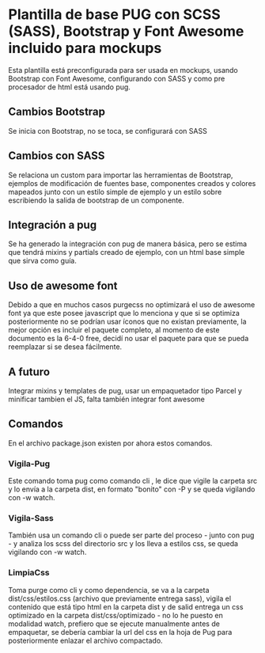 # Plantilla de base PUG con SCSS (SASS), Bootstrap y Font Awesome incluido para mockups
Esta plantilla está preconfigurada para ser usada en mockups, usando Bootstrap con Font Awesome, configurando con SASS y como pre procesador de html está usando pug.
## Cambios Bootstrap
Se inicia con Bootstrap, no se toca, se configurará con SASS
## Cambios con SASS
Se relaciona un custom para importar las herramientas de Bootstrap, ejemplos de modificación de fuentes base, componentes creados y colores mapeados junto con un estilo simple de ejemplo y un estilo sobre escribiendo la salida de bootstrap de un componente.
## Integración a pug
Se ha generado la integración con pug de manera básica, pero se estima que tendrá mixins y partials creado de ejemplo, con un html base simple que sirva como guía.
## Uso de awesome font
Debido a que en muchos casos purgecss no optimizará el uso de awesome font ya que este posee javascript que lo menciona y que si se optimiza posteriormente no se podrían usar íconos que no existan previamente, la mejor opción es incluir el paquete completo, al momento de este documento es la 6-4-0 free, decidí no usar el paquete para que se pueda reemplazar si se desea fácilmente.
## A futuro
Integrar mixins y templates de pug, usar un empaquetador tipo Parcel y minificar tambien el JS, falta también integrar font awesome
## Comandos 
En el archivo package.json existen por ahora estos comandos.
### Vigila-Pug
Este comando toma pug como comando cli , le dice que vigile la carpeta src y lo envía a la carpeta dist, en formato "bonito" con -P  y se queda vigilando con -w watch.
### Vigila-Sass
También usa un comando cli o puede ser parte del proceso - junto con pug - y analiza los scss del directorio src y los lleva a estilos css, se queda vigilando con -w watch.
### LimpiaCss
Toma purge como cli y como dependencia, se va a la carpeta dist/css/estilos.css (archivo que previamente entrega sass), vigila el contenido que está tipo html en la carpeta dist y de salid entrega un css optimizado en la carpeta dist/css/optimizado - no lo he puesto en modalidad watch, prefiero que se ejecute manualmente antes de empaquetar, se debería cambiar la url del css en la hoja de Pug para posteriormente enlazar el archivo compactado.